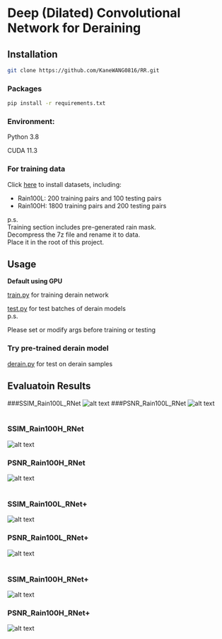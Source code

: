# Deep (Dilated) Convolutional Network for Deraining

## Installation

```bash
git clone https://github.com/KaneWANG0816/RR.git
```

### Packages
```bash
pip install -r requirements.txt
```
### Environment:

Python 3.8

CUDA 11.3

### For training data

Click [here](https://drive.google.com/file/d/1SPlNb19nmVCwLLdrzJnSrj-oJGGMMsxu/view?usp=sharing) to install datasets, including:
<ul>
  <li>Rain100L: 200 training pairs and 100 testing pairs</li>
  <li>Rain100H: 1800 training pairs and 200 testing pairs</li>
</ul>

p.s. <br>
Training section includes pre-generated rain mask.<br>
Decompress the 7z file and rename it to data.<br>
Place it in the root of this project.
## Usage

<b>Default using GPU</b>

[train.py](train.py) for training derain network

[test.py](test.py) for test batches of derain models<br>
p.s.

Please set or modify args before training or testing

### Try pre-trained derain model

[derain.py](derain.py) for test on derain samples

## Evaluatoin Results
###SSIM_Rain100L_RNet
![alt text](EvaluationResults/SSIM_Rain100L_RNet.png)
###PSNR_Rain100L_RNet
![alt text](EvaluationResults/PSNR_Rain100L_RNet.png)
<br>
<br>
### SSIM_Rain100H_RNet
![alt text](EvaluationResults/SSIM_Rain100H_RNet.png)
### PSNR_Rain100H_RNet
![alt text](EvaluationResults/PSNR_Rain100H_RNet.png)
<br>
<br>
### SSIM_Rain100L_RNet+
![alt text](EvaluationResults/SSIM_Rain100L_RNet+.png)
### PSNR_Rain100L_RNet+
![alt text](EvaluationResults/PSNR_Rain100L_RNet+.png)
<br>
<br>
### SSIM_Rain100H_RNet+
![alt text](EvaluationResults/SSIM_Rain100H_RNet+.png)
### PSNR_Rain100H_RNet+
![alt text](EvaluationResults/PSNR_Rain100H_RNet+.png)
<br>
<br>